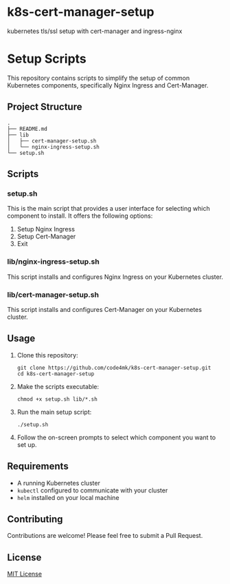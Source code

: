 # k8s-cert-manager-setup
kubernetes tls/ssl setup with cert-manager and ingress-nginx

# Setup Scripts

This repository contains scripts to simplify the setup of common Kubernetes components, specifically Nginx Ingress and Cert-Manager.

## Project Structure

```
.
├── README.md
├── lib
│   ├── cert-manager-setup.sh
│   └── nginx-ingress-setup.sh
└── setup.sh
```

## Scripts

### setup.sh

This is the main script that provides a user interface for selecting which component to install. It offers the following options:

1. Setup Nginx Ingress
2. Setup Cert-Manager
3. Exit

### lib/nginx-ingress-setup.sh

This script installs and configures Nginx Ingress on your Kubernetes cluster.

### lib/cert-manager-setup.sh

This script installs and configures Cert-Manager on your Kubernetes cluster.

## Usage

1. Clone this repository:
   ```
   git clone https://github.com/code4mk/k8s-cert-manager-setup.git
   cd k8s-cert-manager-setup
   ```

2. Make the scripts executable:
   ```
   chmod +x setup.sh lib/*.sh
   ```

3. Run the main setup script:
   ```
   ./setup.sh
   ```

4. Follow the on-screen prompts to select which component you want to set up.

## Requirements

- A running Kubernetes cluster
- `kubectl` configured to communicate with your cluster
- `helm` installed on your local machine

## Contributing

Contributions are welcome! Please feel free to submit a Pull Request.

## License

[MIT License](LICENSE)

